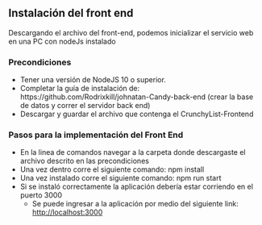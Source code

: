 <h2>Instalación del front end</h2>
<p>
  Descargando el archivo del front-end, podemos inicializar el servicio web en una PC con nodeJs instalado
</p>

<h3>Precondiciones</h3>
<ul>
  <li>Tener una versión de NodeJS 10 o superior.</li>
  <li>Completar la guía de instalación de: https://github.com/Rodrixkill/johnatan-Candy-back-end (crear la base de datos y correr el servidor back end)</li>
  <li>Descargar y guardar el archivo que contenga el CrunchyList-Frontend </li>
</ul>

<h3>Pasos para la implementación del Front End</h3>
<ul>
  <li>En la linea de comandos navegar a la carpeta donde descargaste el archivo descrito en las precondiciones</li>
  <li>Una vez dentro corre el siguiente comando: npm install</li>
  <li>Una vez instalado corre el siguiente comando: npm run start</li> 
  <li>Si se instaló correctamente la aplicación debería estar corriendo en el puerto 3000
    <ul>
      <li>Se puede ingresar a la aplicación por medio del siguiente link: <a href="http://localhost:3000">http://localhost:3000</a> </li>
    </ul>
  </li>
</ul>
